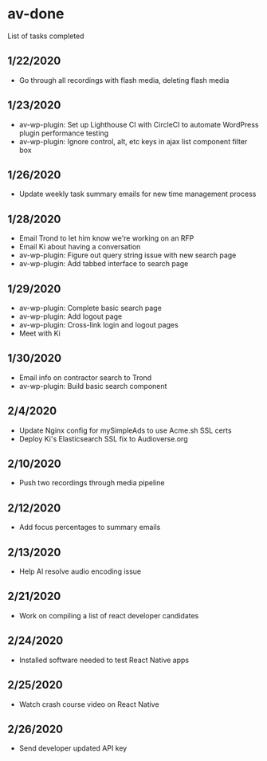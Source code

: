 # av-done

List of tasks completed

## 1/22/2020

- Go through all recordings with flash media, deleting flash media

## 1/23/2020

- av-wp-plugin: Set up Lighthouse CI with CircleCI to automate WordPress plugin performance testing
- av-wp-plugin: Ignore control, alt, etc keys in ajax list component filter box

## 1/26/2020

- Update weekly task summary emails for new time management process

## 1/28/2020

- Email Trond to let him know we're working on an RFP
- Email Ki about having a conversation
- av-wp-plugin: Figure out query string issue with new search page
- av-wp-plugin: Add tabbed interface to search page

## 1/29/2020

- av-wp-plugin: Complete basic search page
- av-wp-plugin: Add logout page
- av-wp-plugin: Cross-link login and logout pages
- Meet with Ki

## 1/30/2020

- Email info on contractor search to Trond
- av-wp-plugin: Build basic search component

## 2/4/2020

- Update Nginx config for mySimpleAds to use Acme.sh SSL certs
- Deploy Ki's Elasticsearch SSL fix to Audioverse.org

## 2/10/2020

- Push two recordings through media pipeline

## 2/12/2020

- Add focus percentages to summary emails

## 2/13/2020

- Help Al resolve audio encoding issue

## 2/21/2020

- Work on compiling a list of react developer candidates

## 2/24/2020

- Installed software needed to test React Native apps

## 2/25/2020

- Watch crash course video on React Native

## 2/26/2020

- Send developer updated API key
